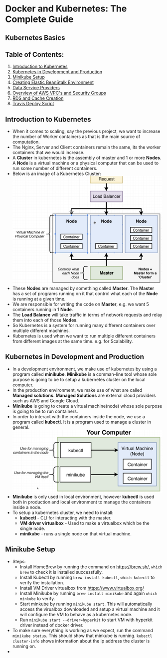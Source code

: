 # Docker and Kubernetes: The Complete Guide
## Kubernetes Basics

## Table of Contents:
1. [Introduction to Kubernetes](#IntroKubernetes)
2. [Kubernetes in Development and Production](#KubernetesDevProd)
3. [Minikube Setup](#MinikubeSetup)
4. [Creating Elastic BeanStalk Environment](#BeanStalkEnvironment)
5. [Data Service Providers](#DataServiceProviders)
6. [Overview of AWS VPC's and Security Groups](#awsVPCSecurityGroups)
7. [RDS and Cache Creation](#RDSCacheCreation)
8. [Travis Deploy Script](#TravisDeployScript)


## Introduction to Kubernetes <a name="IntroKubernetes"></a>

- When it comes to scaling, say the previous project, we want to increase the number of Worker containers as that is the main source of computation.
- The Nginx, Server and Client containers remain the same, its the worker containers that we would increase.
- A **Cluster** in kubernetes is the assembly of master and 1 or more **Nodes**. A **Node** is a virtual machine or a physical computer that can be used to run some number of different containers.
- Below is an image of a Kubernetes Cluster:
![Scaling Strategy EBS Image](./Images/scalingStrategyEBS12.png)
- These **Nodes** are managed by something called **Master**. The **Master** has a set of programs running on it that control what each of the **Node** is running at a given time.
- We are responsible for writing the code on **Master**, e.g. we want 5 containers running in 1 **Node**.
- The **Load Balance** will take traffic in terms of network requests and relay them into each of those **Nodes**.
- So Kubernetes is a system for running many different containers over multiple different machines.
- Kubernetes is used when we want to run multiple different containers from different images at the same time. e.g. for Scalability.


## Kubernetes in Development and Production <a name="KubernetesDevProd"></a>

- In a development environment, we make use of kubernetes by using a program called **minikube**. **Minikube** is a comman-line tool whose sole purpose is going to be to setup a kubernetes cluster on the local computer.
- In the production environment, we make use of what are called **Managed solutions**. **Managed Solutions** are external cloud providers such as AWS and Google Cloud.
- **Minikube** is going to create a virtual machine(node) whose sole purpose is going to be to run containers.
- In order to interact with the containers inside the node, we use a program called **kubectl**. It is a program used to manage a cluster in general.
![minkube Image](./Images/minikubeImage12.png)
- **Minikube** is only used in local environment, however **kubectl** is used both in production and local environment to manage the containers inside a node.
- To setup a kubernetes cluster, we need to install:
    - **kubectl** - CLI for interacting with the master.
    - **VM driver virtualbox** - Used to make a virtualbox which be the single node.
    - **minikube** - runs a single node on that virtual machine.

## Minikube Setup <a name="MinikubeSetup"></a>

- Steps:
    - Install HomeBrew by running the command on https://brew.sh/, `which brew` to check it is installed successfully.
    - Install Kubectl by running `brew install kubectl`, `which kubectl` to verify the installation.
    - Install VM Driver virtualbox from https://www.virtualbox.org/
    - Install Minikube by running `brew install minikube` and again `which minkube` to verify.
    - Start minkube by running `minikube start`. This will automatically access the virualbox downloaded and setup a virtual machine and it will configure the VM to behave as a kubernetes node.
    - Run `minikube start --driver=hyperkit` to start VM with hyperkit driver instead of docker driver.
- To make sure everything is working as we expect, run the command `minikube status`. This should show that minkube is running. `kubectl cluster-info` shows information about the ip address the cluster is running on.
-

<!-- ## Data Service Providers <a name="DataServiceProviders"></a>
- In the development environment, we had the redis and the postgres running inside the containers. But as we move to a production environment, we change the architecture.
- Here is the production architecture:
 ![Production Architecture Image](./Images/productionArchitectureImage11.png)
- The Nginx servers, Express and worker servers will all be running in the Elastic BeanStalk instance which are wired up in the Dockerrunaws json file.
- However, the postgres and redis servers will not be inside the EB instance. Instead, we rely on 2 external services **AWS Relational Database Services(RDS)** and **AWS Elastic Cache**.
- The above 2 data services are not customized specifically for EBS and can be used in general with any other services.
- Reasons to use the above services:
    - It automatically creates and maintains Redis and postgres instances for you. All the configurations are setup by default which is really helpful.
    - It is extremely easy to scale at any time.
    - There is built in logging and maintenance if there are security patches around Redis and postgres.
    - Much better security than we do.
    - Very easy to migrate off of EB with some other services. E.g. if the cost is too high and we want to switch to another redis or postgres providing service.
    - It is completely decoupled from Elastic BeanStalk.
    - AWS allows automated backups and rollbacks of postgres databases.
- **Stephen Grider: As a Software Engineer your time is worth money, so using these services makes lives easier as we don't have to recreate existing softwares.**

## Overview of AWS VPC's and Security Groups <a name="awsVPCSecurityGroups"></a>
- Inside the Elastic BeanStalk instance, we have 4 different containers and we will use the external aws services postgres and redis to connect to some of the containers inside EBS instance.
- By default these services cannot talk to each other as it requires us to setup a distinct link.
- These links are setup completely by clicks on the AWS User Interface.
- When we create the EBS instance, it's created in a specific region. Each of these regions by default get a **Virtual Private Cloud(VPC)** created. A VPC is a network where the services used are isolated for that account.
![VPC Image](./Images/VPCImage11.png)
- **Note: Each account gets only 1 VPC created per region by default.**
- To get the different services to connect and talk to each other, we have to create something called a **Security Group(Firewall Rules)**. These groups govern the incoming traffic to the services.
![Security Group Image](./Images/securityGroupImage11.png)
- By default there is a **Security Group** created when the EBS is started.
- We want to create a **Security Group** that allows any traffic from any other AWS services that has this **Security Group**.

## RDS and Cache Creation <a name="RDSCacheCreation"></a>
- Create Database username and password on AWS RDS Database service which will be the environment variables in the docker file.
- Likewise, we do the same for ElastiCache service and get the credentials.
- We create a custom Security Group that allows the EBS containers to talk to these services.
- We edit the Inbound rules of the SG by restricting the ports from 5432 to 6379 which are the postgres and redis ports. The source is set to be the same SG which will allow traffic between all the services that have the SG assigned.
- Next we go to each of the services EBS, ElastiCache and AWS RDS and assign the created SG.
- **Note: Changing Security Group does not require maintenance and can be done immediately**.
-  Now, we need to make sure the different containers know how to reach out to RDS and EC. To do so we use environment variables that we created.
-  EBS -> Configuration -> Environment properties is where the credentials are set.
-  This will automatically get added to the containers running inside the EBS instance and we do not need to assign the environment variables manually.

## Travis Deploy Script <a name="TravisDeployScript"></a>
- The Last step to deployment is updating the travis.yml file to trigger the EBS instance to pull docker images deployed to Docker Hub and run the EBS instance.
- The only difference is that the only file we have to deploy to EBS is the **Dockerrun.aws.json**.
- Set the AWS keys on TravisCI as environment variables.
- We add the following snippet to the travis.yml file for deploying to EBS:
```
deploy:
  provider: elasticbeanstalk
  region: 'us-east-1'
  app: 'multi-docker'
  env: 'MultiDocker-env'
  bucket_name: 'elasticbeanstalk-us-east-1-923445559289'
  bucket_path: 'docker-multi'
  on:
    branch: master
  access_key_id: $AWS_ACCESS_KEY
  secret_access_key: $AWS_SECRET_KEY
```
- If the deployment to EBS fails for some reason, you can check the logs on EBS under Logs for debugging.
- The most important step while using AWS services is to shut them down if they are not being used anymore as you will get billed for the services. -->

<!-- ![Development Workflow Image](./Images/devWorkflowImage10.png) -->
